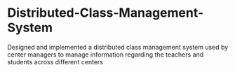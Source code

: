 # Distributed-Class-Management-System
Designed and implemented a distributed class management system used by center managers to manage information regarding the teachers and students across different centers

